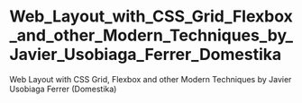 # Web_Layout_with_CSS_Grid_Flexbox_and_other_Modern_Techniques_by_Javier_Usobiaga_Ferrer_Domestika
Web Layout with CSS Grid, Flexbox and other Modern Techniques by Javier Usobiaga Ferrer (Domestika)
